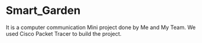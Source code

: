 # Smart_Garden
It is a computer communication Mini project done by Me and My Team.
We used Cisco Packet Tracer to build the project.
